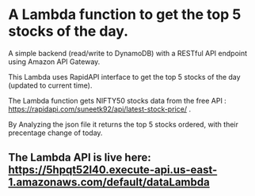 # A Lambda function to get the top 5 stocks of the day.

A simple backend (read/write to DynamoDB) with a RESTful API endpoint using Amazon API Gateway.

This Lambda uses RapidAPI interface to get the top 5 stocks of the day (updated to current time).

The Lambda function gets NIFTY50 stocks data from the free API : https://rapidapi.com/suneetk92/api/latest-stock-price/ .

By Analyzing the json file it returns the top 5 stocks ordered, with their precentage change of today.

## The Lambda API is live here: https://5hpqt52l40.execute-api.us-east-1.amazonaws.com/default/dataLambda

